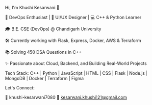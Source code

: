 Hi, I'm Khushi Kesarwani 👋

🚀 DevOps Enthusiast | 🎨 UI/UX Designer | 💻 C++ & Python Learner

🎓 B.E. CSE (DevOps) @ Chandigarh University

🛠 Currently working with Flask, Express, Docker, AWS & Terraform

📚 Solving 450 DSA Questions in C++

✨ Passionate about Cloud, Backend, and Building Real-World Projects




Tech Stack:
C++ | Python | JavaScript | HTML | CSS | Flask | Node.js | MongoDB | Docker | Terraform | Figma

Let's Connect:

🔗 khushi-kesarwani7080
📧 kesarwani.khushi121@gmail.com

<!---
kesarwanikhushi/kesarwanikhushi is a ✨ special ✨ repository because its `README.md` (this file) appears on your GitHub profile.
You can click the Preview link to take a look at your changes.
--->
